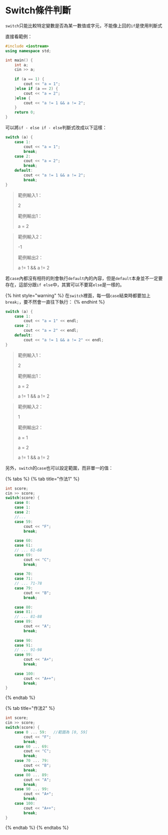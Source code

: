 # Switch條件判斷

`switch`只能比較特定變數是否為某一數值或字元，不能像上回的`if`是使用判斷式

直接看範例：

```cpp
#include <iostream>
using namespace std;

int main() {
    int a;
    cin >> a;
    
    if (a == 1) {
        cout << "a = 1";
    }else if (a == 2) {
        cout << "a = 2";
    }else {
        cout << "a != 1 && a != 2";
    }
    return 0;
}
```

可以將`if - else if - else`判斷式改成以下這樣：

```cpp
switch (a) {
    case 1:
        cout << "a = 1";
        break;
    case 2:
        cout << "a = 2";
        break;
    default:
        cout << "a != 1 && a != 2";
        break;
}
```

> 範例輸入1：
>
> 2
>
> 範例輸出1：
>
> a = 2

> 範例輸入2：
>
> -1
>
> 範例輸出2：
>
> a != 1 && a != 2

若`case`內都沒有相符的則會執行`default`內的內容，但是`default`本身並不一定要存在，這部分跟`if else`中，其實可以不要寫`else`是一樣的。

{% hint style="warning" %}
在`switch`裡面，每一個`case`結束時都要加上`break;`，要不然會一直往下執行：
{% endhint %}

```cpp
switch (a) {
    case 1:
        cout << "a = 1" << endl;
    case 2:
        cout << "a = 2" << endl;
    default:
        cout << "a != 1 && a != 2" << endl;
}
```

> 範例輸入1：
>
> 2
>
> 範例輸出1：
>
> a = 2
>
> a != 1 && a != 2

> 範例輸入2：
>
> 1
>
> 範例輸出2：
>
> a = 1
>
> a = 2
>
> a != 1 && a != 2





另外，`switch`的`case`也可以設定範圍，而非單一的值：

{% tabs %}
{% tab title="作法1" %}
```cpp
int score;
cin >> score;
switch(score) {
    case 0:
    case 1:
    case 2:
    //...
    case 59:
        cout << "F";
        break;
        
    case 60:
    case 61:
    // ... 61-68
    case 69:
        cout << "C";
        break;
        
    case 70:
    case 71:
    // ... 71-78
    case 79:
        cout << "B";
        break;
        
    case 80:
    case 81:
    // ... 81-88
    case 89:
        cout << "A";
        break;
        
    case 90:
    case 91:
    // ... 91-98
    case 99:
        cout << "A+";
        break;
        
    case 100:
        cout << "A++";
        break;
}
```
{% endtab %}

{% tab title="作法2" %}
```cpp
int score;
cin >> score;
switch(score) {
    case 0 ... 59:   //範圍為 [0, 59]
        cout << "F";
        break;
    case 60 ... 69:
        cout << "C";
        break;
    case 70 ... 79:
        cout << "B";
        break;
    case 80 ... 89:
        cout << "A";
        break;
    case 90 ... 99:
        cout << "A+";
        break;
    case 100:
        cout << "A++";
        break;
}
```
{% endtab %}
{% endtabs %}

